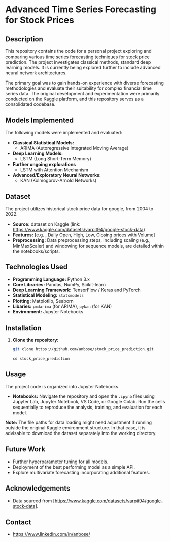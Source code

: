 # Advanced Time Series Forecasting for Stock Prices

## Description

This repository contains the code for a personal project exploring and comparing various time series forecasting techniques for stock price prediction. The project investigates classical methods, standard deep learning models. It is currently being explored further to include advanced neural network architectures.

The primary goal was to gain hands-on experience with diverse forecasting methodologies and evaluate their suitability for complex financial time series data. The original development and experimentation were primarily conducted on the Kaggle platform, and this repository serves as a consolidated codebase.

## Models Implemented

The following models were implemented and evaluated:

* **Classical Statistical Models:**
    * ARIMA (Autoregressive Integrated Moving Average)
* **Deep Learning Models:**
    * LSTM (Long Short-Term Memory)
* **Further ongoing explorations**
    * LSTM with Attention Mechanism
* **Advanced/Exploratory Neural Networks:**
    * KAN (Kolmogorov-Arnold Networks)
 
## Dataset
The project utilizes historical stock price data for google, from 2004 to 2022.

* **Source:** dataset on Kaggle (link: https://www.kaggle.com/datasets/varpit94/google-stock-data)
* **Features:** [e.g. , Daily Open, High, Low, Closing prices with Volume]
* **Preprocessing:** Data preprocessing steps, including scaling (e.g., MinMaxScaler) and windowing for sequence models, are detailed within the notebooks/scripts.

## Technologies Used

* **Programming Language:** Python 3.x
* **Core Libraries:** Pandas, NumPy, Scikit-learn
* **Deep Learning Framework:** TensorFlow / Keras and PyTorch
* **Statistical Modeling:** `statsmodels`
* **Plotting:** Matplotlib, Seaborn
* **Libaries:** `pmdarima` (for ARIMA), `pykan` (for KAN)
* **Environment:** Jupyter Notebooks

## Installation

1. **Clone the repository:**
    ```bash
    git clone https://github.com/anbose/stock_price_prediction.git
    ```
    ```
    cd stock_price_prediction
    ```

## Usage

The project code is organized into Jupyter Notebooks.

* **Notebooks:** Navigate the repository and open the `.ipynb` files using Jupyter Lab, Jupyter Notebook, VS Code, or Google Colab. Run the cells sequentially to reproduce the analysis, training, and evaluation for each model.

**Note:** The file paths for data loading might need adjustment if running outside the original Kaggle environment structure. In that case, it is advisable to download the dataset separately into the working directory.

## Future Work

* Further hyperparameter tuning for all models.
* Deployment of the best performing model as a simple API.
* Explore multivariate forecasting incorporating additional features.

## Acknowledgements

* Data sourced from [https://www.kaggle.com/datasets/varpit94/google-stock-data].

## Contact

* https://www.linkedin.com/in/anbose/
